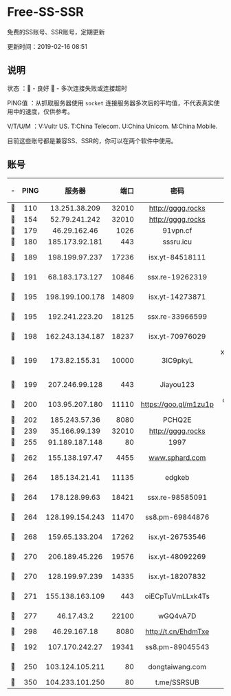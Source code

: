 # Free-SS-SSR

免费的SS账号、SSR账号，定期更新

更新时间：2019-02-16 08:51

## 说明

状态     ：🙂 - 良好 🙁 - 多次连接失败或连接超时

PING值   ：从抓取服务器使用 `socket` 连接服务器多次后的平均值，不代表真实使用中的速度，仅供参考。

V/T/U/M  ：V:Vultr US. T:China Telecom. U:China Unicom. M:China Mobile.

目前这些账号都是兼容SS、SSR的，你可以在两个软件中使用。

## 账号

|-|PING|服务器|端口|密码|加密方式|区域|V/T/U/M|
|:----:|:----:|:-----:|-----:|:----:|:----:|:----:|:----:|
|🙂|110|13.251.38.209|32010|http://gggg.rocks|chacha20|SG|10↑/10↑/8↓/10↑|
|🙂|154|52.79.241.242|32010|http://gggg.rocks|chacha20|KR|10↑/10↑/9↓/10↑|
|🙂|179|46.29.162.46|1026|91vpn.cf|rc4-md5|RU|10↑/10↑/10↑/10↑|
|🙂|180|185.173.92.181|443|sssru.icu|rc4-md5|RU|10↑/10↑/10↑/10↑|
|🙂|189|198.199.97.237|17236|isx.yt-84518111|aes-256-cfb|US|10↑/10↑/10↑/10↑|
|🙂|191|68.183.173.127|10846|ssx.re-19262319|aes-256-cfb|US|7↑/6↑/6↑/6↑|
|🙂|195|198.199.100.178|14809|isx.yt-14273871|aes-256-cfb|US|10↑/10↑/10↑/10↑|
|🙂|195|192.241.223.20|18125|ssx.re-33966599|aes-256-cfb|US|7↑/6↑/6↑/6↑|
|🙂|198|162.243.134.187|18237|isx.yt-70976029|aes-256-cfb|US|10↑/10↑/10↑/10↑|
|🙂|199|173.82.155.31|10000|3IC9pkyL|xchacha20-ietf-poly1305|US|10↑/10↑/10↑/10↑|
|🙂|199|207.246.99.128|443|Jiayou123|aes-256-cfb|US|10↑/10↑/10↑/10↑|
|🙂|200|103.95.207.180|11110|https://goo.gl/m1zu1p|chacha20-ietf|US|10↑/10↑/10↑/10↑|
|🙂|202|185.243.57.36|8080|PCHQ2E|rc4-md5|US|10↑/10↑/10↑/10↑|
|🙂|239|35.166.99.139|32010|http://gggg.rocks|chacha20|US|10↑/10↑/10↑/9↑|
|🙂|255|91.189.187.148|80|1997|chacha20|US|10↑/10↑/10↑/10↑|
|🙂|262|155.138.197.47|4455|www.sphard.com|aes-256-cfb|US|10↑/10↑/10↑/10↑|
|🙂|264|185.134.21.41|11135|edgkeb|aes-256-cfb|GB|10↑/10↑/10↑/10↑|
|🙂|264|178.128.99.63|18421|ssx.re-98585091|aes-256-cfb|SG|7↑/6↑/6↑/6↑|
|🙂|264|128.199.154.243|11470|ss8.pm-69844876|aes-256-cfb|SG|10↑/10↑/9↑/10↑|
|🙂|268|159.65.133.204|17262|isx.yt-26753546|aes-256-cfb|SG|10↑/10↑/10↑/10↑|
|🙂|270|206.189.45.226|19576|isx.yt-48092269|aes-256-cfb|SG|10↑/10↑/10↑/10↑|
|🙂|270|128.199.97.239|14335|isx.yt-18207832|aes-256-cfb|SG|10↑/10↑/10↑/10↑|
|🙂|271|155.138.163.109|443|oiECpTuVmLLxk4Ts|aes-256-cfb|US|6↓/10↑/10↑/10↑|
|🙂|277|46.17.43.2|22100|wGQ4vA7D|aes-256-gcm|RU|8↑/10↑/10↑/10↑|
|🙂|298|46.29.167.18|8080|http://t.cn/EhdmTxe|rc4-md5|RU|10↑/10↑/10↑/10↑|
|🙂|192|107.170.242.27|19341|ss8.pm-89045543|aes-256-cfb|US|10↑/10↑/9↑/10↑|
|🙂|250|103.124.105.211|80|dongtaiwang.com|aes-256-cfb|US|10↑/10↑/10↑/10↑|
|🙂|350|104.233.101.250|80|t.me/SSRSUB|rc4-md5|CA|10↑/10↑/10↑/10↑|

